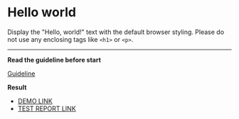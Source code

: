 # Hello world

Display the "Hello, world!" text with the default browser styling. Please do not
use any enclosing tags like `<h1>` or `<p>`.
___

**Read the guideline before start**

[Guideline](https://mate-academy.github.io/layout_task-guideline/)

**Result**

- [DEMO LINK](https://alexandr123454.github.io/layout_hello-world/) <br>
- [TEST REPORT LINK](https://alexandr123454.github.io/layout_hello-world/report/html_report/)
